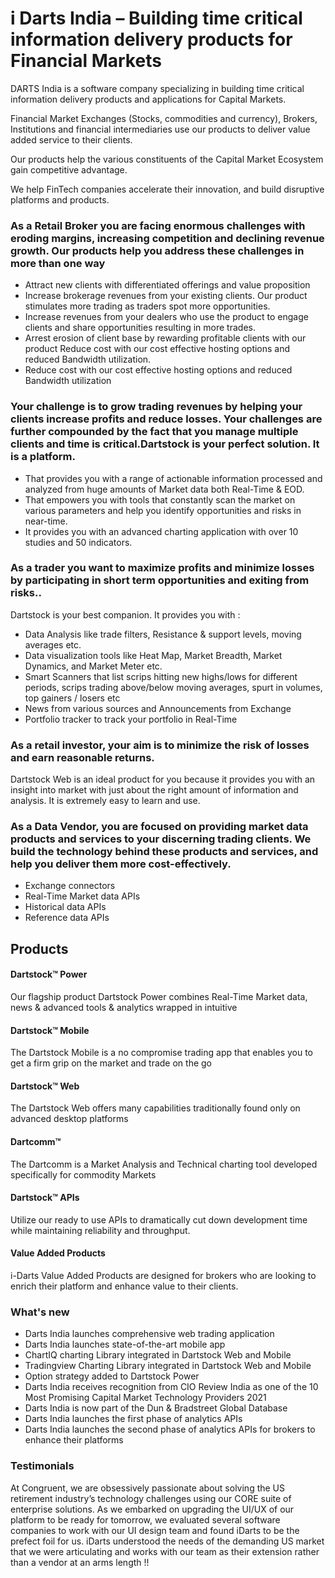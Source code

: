 # i Darts India – Building time critical information delivery products for Financial Markets
DARTS India is a software company specializing in building time critical information delivery products and applications for Capital Markets.

Financial Market Exchanges (Stocks, commodities and currency), Brokers, Institutions and financial intermediaries use our products to deliver value added service to their clients.

Our products help the various constituents of the Capital Market Ecosystem gain competitive advantage.

We help FinTech companies accelerate their innovation, and build disruptive platforms and products.

### As a Retail Broker you are facing enormous challenges with eroding margins, increasing competition and declining revenue growth. Our products help you address these challenges in more than one way

*   Attract new clients with differentiated offerings and value proposition
*   Increase brokerage revenues from your existing clients. Our product stimulates more trading as traders spot more opportunities.
*   Increase revenues from your dealers who use the product to engage clients and share opportunities resulting in more trades.
*   Arrest erosion of client base by rewarding profitable clients with our product Reduce cost with our cost effective hosting options and reduced Bandwidth utilization.
*   Reduce cost with our cost effective hosting options and reduced Bandwidth utilization

### Your challenge is to grow trading revenues by helping your clients increase profits and reduce losses. Your challenges are further compounded by the fact that you manage multiple clients and time is critical.Dartstock is your perfect solution. It is a platform.

*   That provides you with a range of actionable information processed and analyzed from huge amounts of Market data both Real-Time & EOD.
*   That empowers you with tools that constantly scan the market on various parameters and help you identify opportunities and risks in near-time.
*   It provides you with an advanced charting application with over 10 studies and 50 indicators.

### As a trader you want to maximize profits and minimize losses by participating in short term opportunities and exiting from risks..

Dartstock is your best companion. It provides you with :

*   Data Analysis like trade filters, Resistance & support levels, moving averages etc.
*   Data visualization tools like Heat Map, Market Breadth, Market Dynamics, and Market Meter etc.
*   Smart Scanners that list scrips hitting new highs/lows for different periods, scrips trading above/below moving averages, spurt in volumes, top gainers / losers etc
*   News from various sources and Announcements from Exchange
*   Portfolio tracker to track your portfolio in Real-Time

### As a retail investor, your aim is to minimize the risk of losses and earn reasonable returns.

Dartstock Web is an ideal product for you because it provides you with an insight into market with just about the right amount of information and analysis. It is extremely easy to learn and use.

### As a Data Vendor, you are focused on providing market data products and services to your discerning trading clients. We build the technology behind these products and services, and help you deliver them more cost-effectively.

*   Exchange connectors
*   Real-Time Market data APIs
*   Historical data APIs
*   Reference data APIs

Products
--------


#### Dartstock™ Power

Our flagship product Dartstock Power combines Real-Time Market data, news & advanced tools & analytics wrapped in intuitive


#### Dartstock™ Mobile

The Dartstock Mobile is a no compromise trading app that enables you to get a firm grip on the market and trade on the go


#### Dartstock™ Web

The Dartstock Web offers many capabilities traditionally found only on advanced desktop platforms



#### Dartcomm™

The Dartcomm is a Market Analysis and Technical charting tool developed specifically for commodity Markets



#### Dartstock™ APIs

Utilize our ready to use APIs to dramatically cut down development time while maintaining reliability and throughput.



#### Value Added Products

i-Darts Value Added Products are designed for brokers who are looking to enrich their platform and enhance value to their clients.



### What's new

*   Darts India launches comprehensive web trading application
*   Darts India launches state-of-the-art mobile app
*   ChartIQ charting Library integrated in Dartstock Web and Mobile
*   Tradingview Charting Library integrated in Dartstock Web and Mobile
*   Option strategy added to Dartstock Power
*   Darts India receives recognition from CIO Review India as one of the 10 Most Promising Capital Market Technology Providers 2021
*   Darts India is now part of the Dun & Bradstreet Global Database
*   Darts India launches the first phase of analytics APIs
*   Darts India launches the second phase of analytics APIs for brokers to enhance their platforms

### Testimonials

At Congruent, we are obsessively passionate about solving the US retirement industry’s technology challenges using our CORE suite of enterprise solutions. As we embarked on upgrading the UI/UX of our platform to be ready for tomorrow, we evaluated several software companies to work with our UI design team and found iDarts to be the prefect foil for us. iDarts understood the needs of the demanding US market that we were articulating and works with our team as their extension rather than a vendor at an arms length !!